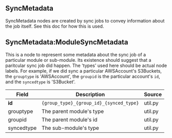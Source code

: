 ## SyncMetadata

SyncMetadata nodes are created by sync jobs to convey information about the job itself. See this doc for how this is
used.

## SyncMetadata:ModuleSyncMetadata

This is a node to represent some metadata about the sync job of a particular module or sub-module. Its existence should suggest that a paritcular sync job did happen.
The 'types' used here should be actual node labels. For example, if we did sync a particular AWSAccount's S3Buckets,
the `grouptype` is 'AWSAccount', the `groupid` is the particular account's `id`, and the `syncedtype` is 'S3Bucket'.

| Field | Description | Source|
|-------|-------------|------|
|**id**|`{group_type}_{group_id}_{synced_type}`|util.py|
|grouptype| The parent module's type |util.py|
|groupid|The parent module's id|util.py|
|syncedtype|The sub-module's type|util.py|
